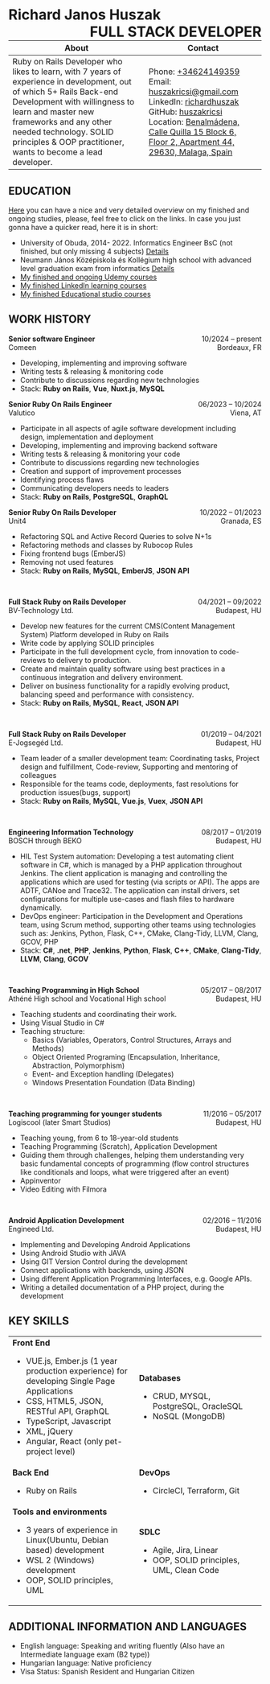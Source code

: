 <p style="text-align:left;">
  <h1>
    Richard Janos Huszak
    <span style="float:right;">
        FULL STACK DEVELOPER
    </span>
  </h1>
</p>

| About | Contact |
| --- | ----------- |
| Ruby on Rails Developer who likes to learn, with 7 years of experience in development, out of which 5+ Rails Back-end Development with willingness to learn and master new frameworks and any other needed technology. SOLID principles & OOP practitioner, wants to become a lead developer. | Phone: [+34624149359](tel:+34624149359) <br> Email: [huszakricsi@gmail.com](mailto:huszakricsi@gmail.com) <br> LinkedIn: [richardhuszak](https://www.linkedin.com/in/richardhuszak/) <br> GitHub: [huszakricsi](https://github.com/huszakricsi) <br> Location: [Benalmádena, Calle Quilla 15 Block 6, Floor 2, Apartment 44, 29630, Malaga, Spain](https://goo.gl/maps/vqfei25gNbKnLo316) |

## EDUCATION

[Here](./studies/index.md) you can have a nice and very detailed overview on my finished and ongoing studies, please, feel free to click on the links. In case you just gonna have a quicker read, here it is in short:
- University of Obuda, 2014- 2022. Informatics Engineer BsC (not finished, but only missing 4 subjects) [Details](./studies/university/index.md)
- Neumann János Középiskola és Kollégium high school with advanced level graduation exam from informatics [Details](./studies/high_school/index.md)
- [My finished and ongoing Udemy courses](./studies/udemy/index.md)
- [My finished LinkedIn learning courses](./studies/linkedin_learning/index.md)
- [My finished Educational studio courses](./studies/educational_studios/index.md)

## WORK HISTORY

<p style="text-align:left;">
  <b>Senior software Engineer</b>
  <span style="float:right;">
    10/2024 – present
  </span>
  <br>
  Comeen
  <span style="float:right;">
    Bordeaux, FR
  </span>
</p>

- Developing, implementing and improving software
- Writing tests & releasing & monitoring code
- Contribute to discussions regarding new technologies
- Stack: **Ruby on Rails**, **Vue**, **Nuxt.js**, **MySQL**

<p style="text-align:left;">
  <b>Senior Ruby On Rails Engineer</b>
  <span style="float:right;">
    06/2023 – 10/2024
  </span>
  <br>
  Valutico
  <span style="float:right;">
    Viena, AT
  </span>
</p>

- Participate in all aspects of agile software development including design, implementation and
deployment
- Developing, implementing and improving backend software
- Writing tests & releasing & monitoring your code
- Contribute to discussions regarding new technologies
- Creation and support of improvement processes
- Identifying process flaws
- Communicating developers needs to leaders
- Stack: **Ruby on Rails**, **PostgreSQL**, **GraphQL**


<p style="text-align:left;">
  <b>Senior Ruby On Rails Developer</b>
  <span style="float:right;">
    10/2022 – 01/2023
  </span>
  <br>
  Unit4
  <span style="float:right;">
    Granada, ES
  </span>
</p>

- Refactoring SQL and Active Record Queries to solve N+1s
- Refactoring methods and classes by Rubocop Rules
- Fixing frontend bugs (EmberJS)
- Removing not used features
- Stack: **Ruby on Rails**, **MySQL**, **EmberJS**, **JSON API**

<br>
<p style="text-align:left;">
  <b>Full Stack Ruby on Rails Developer</b>
  <span style="float:right;">
    04/2021 – 09/2022
  </span>
  <br>
  BV-Technology Ltd.
  <span style="float:right;">
    Budapest, HU
  </span>
</p>

- Develop new features for the current CMS(Content Management System) Platform developed in Ruby on Rails 
- Write code by applying SOLID principles
- Participate in the full development cycle, from innovation to code-reviews to delivery to production.
- Create and maintain quality software using best practices in a continuous integration and delivery environment.
- Deliver on business functionality for a rapidly evolving product, balancing speed and performance with consistency.
- Stack: **Ruby on Rails**, **MySQL**, **React**, **JSON API**

<br>
<p style="text-align:left;">
  <b>Full Stack Ruby on Rails Developer</b>
  <span style="float:right;">
    01/2019 – 04/2021
  </span>
  <br>
  E-Jogsegéd Ltd.
  <span style="float:right;">
    Budapest, HU
  </span>
</p>

- Team leader of a smaller development team: Coordinating tasks, Project design and fulfillment, Code-review, Supporting and mentoring of colleagues
- Responsible for the teams code, deployments, fast resolutions for production issues(bugs, support)
- Stack: **Ruby on Rails**, **MySQL**, **Vue.js**, **Vuex**, **JSON API**
  
<br>
<p style="text-align:left;">
  <b>Engineering Information Technology</b>
  <span style="float:right;">
    08/2017 – 01/2019
  </span>
  <br>
  BOSCH through BEKO
  <span style="float:right;">
    Budapest, HU
  </span>
</p>

- HIL Test System automation: Developing a test automating client software in C#, which is managed by a PHP application throughout Jenkins. The client application is managing and controlling the applications which are used for testing (via scripts or API). The apps are ADTF, CANoe and Trace32. The application can install drivers, set configurations for multiple use-cases and flash files to hardware dynamically.
- DevOps engineer: Participation in the Development and Operations team, using Scrum method, supporting other teams using technologies such as: Jenkins, Python, Flask, C++, CMake, Clang-Tidy, LLVM, Clang, GCOV, PHP
- Stack: **C#**, **.net**, **PHP**, **Jenkins**, **Python**, **Flask**, **C++**, **CMake**, **Clang-Tidy**, **LLVM**, **Clang**, **GCOV**

<br>
<p style="text-align:left;">
  <b>Teaching Programming in High School</b>
  <span style="float:right;">
    05/2017 – 08/2017
  </span>
  <br>
  Athéné High school and Vocational High school
  <span style="float:right;">
    Budapest, HU
  </span>
</p>

- Teaching students and coordinating their work.
- Using Visual Studio in C#
- Teaching structure:
  - Basics (Variables, Operators, Control Structures, Arrays and Methods)
  - Object Oriented Programing (Encapsulation, Inheritance, Abstraction, Polymorphism)
  - Event- and Exception handling (Delegates)
  - Windows Presentation Foundation (Data Binding)

<br>
<p style="text-align:left;">
  <b>Teaching programming for younger students</b>
  <span style="float:right;">
    11/2016 – 05/2017
  </span>
  <br>
  Logiscool (later Smart Studios)
  <span style="float:right;">
    Budapest, HU
  </span>
</p>

- Teaching young, from 6 to 18-year-old students
- Teaching Programming (Scratch), Application Development
- Guiding them through challenges, helping them understanding very basic fundamental concepts of programming (flow control structures like conditionals and loops, what were triggered after an event)
- Appinventor
- Video Editing with Filmora

<br>
<p style="text-align:left;">
  <b>Android Application Development</b>
  <span style="float:right;">
    02/2016 – 11/2016
  </span>
  <br>
  Engineed Ltd.
  <span style="float:right;">
    Budapest, HU
  </span>
</p>

- Implementing and Developing Android Applications
- Using Android Studio with JAVA
- Using GIT Version Control during the development
- Connect applications with backends, using JSON
- Using different Application Programming Interfaces, e.g. Google APIs.
- Writing a detailed documentation of a PHP project, during the development

## KEY SKILLS

<table>
  <tbody>
    <tr>
      <td style="width:50%;">
        <b>Front End</b>
        <ul>
          <li>VUE.js, Ember.js (1 year production experience) for developing Single Page Applications</li>
          <li>CSS, HTML5, JSON, RESTful API, GraphQL</li>
          <li>TypeScript, Javascript</li>
          <li>XML, jQuery</li>
          <li>Angular, React (only pet-project  level)</li>
        </ul>
      </td>
      <td style="width:5000px;">
        <b>Databases</b>
        <ul>
          <li>CRUD, MYSQL, PostgreSQL, OracleSQL</li>
          <li>NoSQL (MongoDB)</li>
        </ul>
      </td>
    </tr>
    <tr>
      <td>
        <b>Back End</b>
        <ul>
          <li>Ruby on Rails</li>
        </ul>
      </td>
      <td>
        <b>DevOps</b>
        <ul>
          <li>CircleCI, Terraform, Git</li>
        </ul>
      </td>
    </tr>
    <tr>
      <td>
        <b>Tools and environments</b>
        <ul>
          <li>3 years of experience in Linux(Ubuntu, Debian based) development</li>
          <li>WSL 2 (Windows) development</li>
          <li>OOP, SOLID principles, UML</li>
        </ul>
      </td>
      <td>
        <b>SDLC</b>
        <ul>
          <li>Agile, Jira, Linear</li>
          <li>OOP, SOLID principles, UML, Clean Code</li>
        </ul>
      </td>
    </tr>
  </tbody>
</table>

## ADDITIONAL INFORMATION AND LANGUAGES

- English language: Speaking and writing fluently (Also have an Intermediate language exam (B2 type))
- Hungarian language: Native proficiency
- Visa Status: Spanish Resident and Hungarian Citizen 
